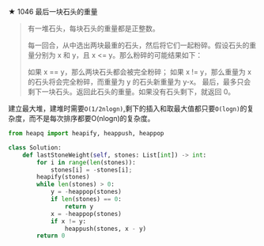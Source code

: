 ★ 1046 最后一块石头的重量

> 有一堆石头，每块石头的重量都是正整数。
>
> 每一回合，从中选出两块最重的石头，然后将它们一起粉碎。假设石头的重量分别为 x 和 y，且 x <= y。那么粉碎的可能结果如下：
>
> 如果 x == y，那么两块石头都会被完全粉碎；
> 如果 x != y，那么重量为 x 的石头将会完全粉碎，而重量为 y 的石头新重量为 y-x。
> 最后，最多只会剩下一块石头。返回此石头的重量。如果没有石头剩下，就返回 0。
>

建立最大堆，建堆时需要`O(1/2nlogn)`,剩下的插入和取最大值都只要`O(logn)`的复杂度，而不是每次排序都要O(nlogn)的复杂度。

```python
from heapq import heapify, heappush, heappop

class Solution:
    def lastStoneWeight(self, stones: List[int]) -> int:
        for i in range(len(stones)):
            stones[i] = -stones[i];
        heapify(stones)
        while len(stones) > 0:
            y = -heappop(stones)
            if len(stones) == 0:
                return y
            x = -heappop(stones)
            if x != y:
                heappush(stones, x - y)
        return 0
```

